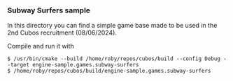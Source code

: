 ### Subway Surfers sample

In this directory you can find a simple game base made to be used in the 2nd Cubos recruitment (08/06/2024).

Compile and run it with
```
$ /usr/bin/cmake --build /home/roby/repos/cubos/build --config Debug --target engine-sample.games.subway-surfers
$ /home/roby/repos/cubos/build/engine-sample.games.subway-surfers
```